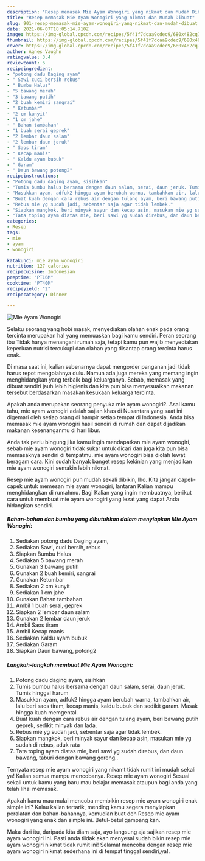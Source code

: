 ```yaml
---
description: "Resep memasak Mie Ayam Wonogiri yang nikmat dan Mudah Dibuat"
title: "Resep memasak Mie Ayam Wonogiri yang nikmat dan Mudah Dibuat"
slug: 901-resep-memasak-mie-ayam-wonogiri-yang-nikmat-dan-mudah-dibuat
date: 2021-06-07T18:05:14.710Z
image: https://img-global.cpcdn.com/recipes/5f41f7dcaa9cdec9/680x482cq70/mie-ayam-wonogiri-foto-resep-utama.jpg
thumbnail: https://img-global.cpcdn.com/recipes/5f41f7dcaa9cdec9/680x482cq70/mie-ayam-wonogiri-foto-resep-utama.jpg
cover: https://img-global.cpcdn.com/recipes/5f41f7dcaa9cdec9/680x482cq70/mie-ayam-wonogiri-foto-resep-utama.jpg
author: Agnes Vaughn
ratingvalue: 3.4
reviewcount: 6
recipeingredient:
- "potong dadu Daging ayam"
- " Sawi cuci bersih rebus"
- " Bumbu Halus"
- "5 bawang merah"
- "3 bawang putih"
- "2 buah kemiri sangrai"
- " Ketumbar"
- "2 cm kunyit"
- "1 cm jahe"
- " Bahan tambahan"
- "1 buah serai geprek"
- "2 lembar daun salam"
- "2 lembar daun jeruk"
- " Saos tiram"
- " Kecap manis"
- " Kaldu ayam bubuk"
- " Garam"
- " Daun bawang potong2"
recipeinstructions:
- "Potong dadu daging ayam, sisihkan"
- "Tumis bumbu halus bersama dengan daun salam, serai, daun jeruk. Tumis hinggal harum"
- "Masukkan ayam, adfuk2 hingga ayam berubah warna, tambahkan air, lalu beri saos tiram, kecap manis, kaldu bubuk dan sedikit garam. Masak hingga kuah memgental."
- "Buat kuah dengan cara rebus air dengan tulang ayam, beri bawang putih geprek, sedikit minyak dan lada."
- "Rebus mie yg sudah jadi, sebentar saja agar tidak lembek."
- "Siapkan mangkok, beri minyak sayur dan kecap asin, masukan mie yg sudah di rebus, aduk rata"
- "Tata toping ayam diatas mie, beri sawi yg sudah direbus, dan daun bawang, taburi dengan bawang goreng.."
categories:
- Resep
tags:
- mie
- ayam
- wonogiri

katakunci: mie ayam wonogiri 
nutrition: 127 calories
recipecuisine: Indonesian
preptime: "PT16M"
cooktime: "PT40M"
recipeyield: "2"
recipecategory: Dinner

---
```



![Mie Ayam Wonogiri](https://img-global.cpcdn.com/recipes/5f41f7dcaa9cdec9/680x482cq70/mie-ayam-wonogiri-foto-resep-utama.jpg)

Selaku seorang yang hobi masak, menyediakan olahan enak pada orang tercinta merupakan hal yang memuaskan bagi kamu sendiri. Peran seorang ibu Tidak hanya menangani rumah saja, tetapi kamu pun wajib menyediakan keperluan nutrisi tercukupi dan olahan yang disantap orang tercinta harus enak.

Di masa  saat ini, kalian sebenarnya dapat mengorder panganan jadi tidak harus repot mengolahnya dulu. Namun ada juga mereka yang memang ingin menghidangkan yang terbaik bagi keluarganya. Sebab, memasak yang dibuat sendiri jauh lebih higienis dan kita pun bisa menyesuaikan makanan tersebut berdasarkan masakan kesukaan keluarga tercinta. 



Apakah anda merupakan seorang penyuka mie ayam wonogiri?. Asal kamu tahu, mie ayam wonogiri adalah sajian khas di Nusantara yang saat ini digemari oleh setiap orang di hampir setiap tempat di Indonesia. Anda bisa memasak mie ayam wonogiri hasil sendiri di rumah dan dapat dijadikan makanan kesenanganmu di hari libur.

Anda tak perlu bingung jika kamu ingin mendapatkan mie ayam wonogiri, sebab mie ayam wonogiri tidak sukar untuk dicari dan juga kita pun bisa memasaknya sendiri di tempatmu. mie ayam wonogiri bisa diolah lewat beragam cara. Kini sudah banyak banget resep kekinian yang menjadikan mie ayam wonogiri semakin lebih nikmat.

Resep mie ayam wonogiri pun mudah sekali dibikin, lho. Kita jangan capek-capek untuk memesan mie ayam wonogiri, lantaran Kalian mampu menghidangkan di rumahmu. Bagi Kalian yang ingin membuatnya, berikut cara untuk membuat mie ayam wonogiri yang lezat yang dapat Anda hidangkan sendiri.

<!--inarticleads1-->

##### Bahan-bahan dan bumbu yang dibutuhkan dalam menyiapkan Mie Ayam Wonogiri:

1. Sediakan potong dadu Daging ayam,
1. Sediakan  Sawi, cuci bersih, rebus
1. Siapkan  Bumbu Halus
1. Sediakan 5 bawang merah
1. Gunakan 3 bawang putih
1. Gunakan 2 buah kemiri, sangrai
1. Gunakan  Ketumbar
1. Sediakan 2 cm kunyit
1. Sediakan 1 cm jahe
1. Gunakan  Bahan tambahan
1. Ambil 1 buah serai, geprek
1. Siapkan 2 lembar daun salam
1. Gunakan 2 lembar daun jeruk
1. Ambil  Saos tiram
1. Ambil  Kecap manis
1. Sediakan  Kaldu ayam bubuk
1. Sediakan  Garam
1. Siapkan  Daun bawang, potong2




<!--inarticleads2-->

##### Langkah-langkah membuat Mie Ayam Wonogiri:

1. Potong dadu daging ayam, sisihkan
1. Tumis bumbu halus bersama dengan daun salam, serai, daun jeruk. Tumis hinggal harum
1. Masukkan ayam, adfuk2 hingga ayam berubah warna, tambahkan air, lalu beri saos tiram, kecap manis, kaldu bubuk dan sedikit garam. Masak hingga kuah memgental.
1. Buat kuah dengan cara rebus air dengan tulang ayam, beri bawang putih geprek, sedikit minyak dan lada.
1. Rebus mie yg sudah jadi, sebentar saja agar tidak lembek.
1. Siapkan mangkok, beri minyak sayur dan kecap asin, masukan mie yg sudah di rebus, aduk rata
1. Tata toping ayam diatas mie, beri sawi yg sudah direbus, dan daun bawang, taburi dengan bawang goreng..




Ternyata resep mie ayam wonogiri yang nikamt tidak rumit ini mudah sekali ya! Kalian semua mampu mencobanya. Resep mie ayam wonogiri Sesuai sekali untuk kamu yang baru mau belajar memasak ataupun bagi anda yang telah lihai memasak.

Apakah kamu mau mulai mencoba membikin resep mie ayam wonogiri enak simple ini? Kalau kalian tertarik, mending kamu segera menyiapkan peralatan dan bahan-bahannya, kemudian buat deh Resep mie ayam wonogiri yang enak dan simple ini. Betul-betul gampang kan. 

Maka dari itu, daripada kita diam saja, ayo langsung aja sajikan resep mie ayam wonogiri ini. Pasti anda tiidak akan menyesal sudah bikin resep mie ayam wonogiri nikmat tidak rumit ini! Selamat mencoba dengan resep mie ayam wonogiri nikmat sederhana ini di tempat tinggal sendiri,ya!.

